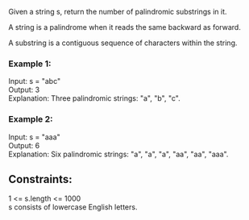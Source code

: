 Given a string s, return the number of palindromic substrings in it.  

A string is a palindrome when it reads the same backward as forward.  
 
A substring is a contiguous sequence of characters within the string.  

 

### Example 1:  

Input: s = "abc"  
Output: 3  
Explanation: Three palindromic strings: "a", "b", "c".  
### Example 2:  

Input: s = "aaa"  
Output: 6  
Explanation: Six palindromic strings: "a", "a", "a", "aa", "aa", "aaa".  
 

## Constraints:  

1 <= s.length <= 1000  
s consists of lowercase English letters.  
